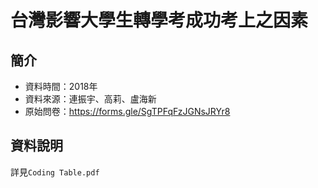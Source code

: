 # 台灣影響大學生轉學考成功考上之因素

## 簡介
+ 資料時間：2018年
+ 資料來源：連振宇、高莉、盧海新
+ 原始問卷：https://forms.gle/SgTPFqFzJGNsJRYr8

## 資料說明
詳見`Coding Table.pdf`